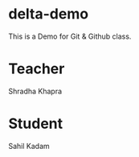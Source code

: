 # delta-demo
This is a Demo for Git &amp; Github class.

# Teacher
Shradha Khapra

# Student 
Sahil Kadam